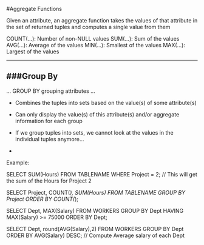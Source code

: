 #Aggregate Functions

Given an attribute, an aggregate function takes the values of that attribute in the set of returned tuples and computes a single value from them

COUNT(…): Number of non-NULL values
SUM(…): Sum of the values
AVG(…): Average of the values
MIN(…): Smallest of the values
MAX(…): Largest of the values

***

###Group By
-

… GROUP BY grouping attributes …

- Combines the tuples into sets based on the value(s) of some attribute(s)
- Can only display the value(s) of this attribute(s) and/or aggregate information for each group
- If we group tuples into sets, we cannot look at the values in the individual tuples anymore…

-

Example:

SELECT SUM(Hours) FROM TABLENAME WHERE Project = 2;
// This will get the sum of the Hours for Project 2

SELECT Project, COUNT(*), SUM(Hours) FROM TABLENAME GROUP BY Project ORDER BY COUNT(*);

SELECT Dept, MAX(Salary) FROM WORKERS GROUP BY Dept HAVING MAX(Salary) >= 75000 ORDER BY Dept;

SELECT Dept, round(AVG(Salary),2) FROM WORKERS GROUP BY Dept ORDER BY AVG(Salary) DESC;
// Compute Average salary of each Dept